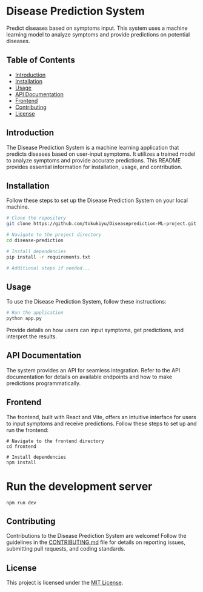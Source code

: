 

# Disease Prediction System

Predict diseases based on symptoms input. This system uses a machine learning model to analyze symptoms and provide predictions on potential diseases.

## Table of Contents

- [Introduction](#introduction)
- [Installation](#installation)
- [Usage](#usage)
- [API Documentation](#api-documentation)
- [Frontend](#frontend)
- [Contributing](#contributing)
- [License](#license)

## Introduction

The Disease Prediction System is a machine learning application that predicts diseases based on user-input symptoms. It utilizes a trained model to analyze symptoms and provide accurate predictions. This README provides essential information for installation, usage, and contribution.

## Installation

Follow these steps to set up the Disease Prediction System on your local machine.

```bash
# Clone the repository
git clone https://github.com/tokukiyu/Diseaseprediction-ML-project.git

# Navigate to the project directory
cd disease-prediction

# Install dependencies
pip install -r requirements.txt

# Additional steps if needed...
```

## Usage

To use the Disease Prediction System, follow these instructions:

```bash
# Run the application
python app.py
```

Provide details on how users can input symptoms, get predictions, and interpret the results.

## API Documentation

The system provides an API for seamless integration. Refer to the API documentation for details on available endpoints and how to make predictions programmatically.

## Frontend

The frontend, built with React and Vite, offers an intuitive interface for users to input symptoms and receive predictions. Follow these steps to set up and run the frontend:

```
# Navigate to the frontend directory
cd frontend
```
```
# Install dependencies
npm install
```
# Run the development server
```
npm run dev
```

## Contributing

Contributions to the Disease Prediction System are welcome! Follow the guidelines in the [CONTRIBUTING.md](CONTRIBUTING.md) file for details on reporting issues, submitting pull requests, and coding standards.

## License

This project is licensed under the [MIT License](LICENSE).